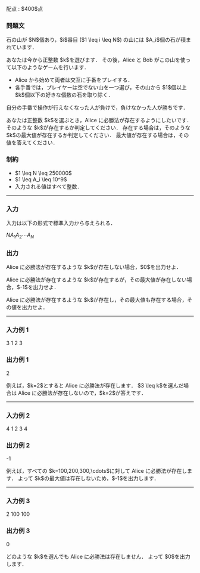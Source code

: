 
<div>

<span>

<span>

<p>
配点 : $400$点
</p>

<div>

<section>

### **問題文**

<p>
石の山が $N$個あり，$i$番目 ($1 \leq i \leq N$) の山には $A_i$個の石が積まれています．
</p>

<p>
あなたは今から正整数 $k$を選びます．
その後，Alice と Bob がこの山を使って以下のようなゲームを行います．
</p>

<ul>

<li>
Alice から始めて両者は交互に手番をプレイする．
</li>

<li>
各手番では，プレイヤーは空でない山を一つ選び，その山から $1$個以上 $k$個以下の好きな個数の石を取り除く．
</li>

</ul>

<p>
自分の手番で操作が行えなくなった人が負けで，負けなかった人が勝ちです．
</p>

<p>
あなたは正整数 $k$を選ぶとき，Alice に必勝法が存在するようにしたいです．
そのような $k$が存在するか判定してください．
存在する場合は，そのような $k$の最大値が存在するか判定してください．
最大値が存在する場合は，その値を答えてください．
</p>

</section>

</div>

<div>

<section>

### **制約**

<ul>

<li>
$1 \leq N \leq 250000$
</li>

<li>
$1 \leq A_i \leq 10^9$
</li>

<li>
入力される値はすべて整数．
</li>

</ul>

</section>

</div>

---

<div>

<div>

<section>

### **入力**

<p>
入力は以下の形式で標準入力から与えられる．
</p>

<div>

$N$$A_1$$A_2$$\cdots$$A_N$
</div>

</section>

</div>

<div>

<section>

### **出力**

<p>
Alice に必勝法が存在するような $k$が存在しない場合，$0$を出力せよ．
</p>

<p>
Alice に必勝法が存在するような $k$が存在するが，その最大値が存在しない場合，$-1$を出力せよ．
</p>

<p>
Alice に必勝法が存在するような $k$が存在し，その最大値も存在する場合，その値を出力せよ．
</p>

</section>

</div>

</div>

---

<div>

<section>

### **入力例 1**

<div>

3
1 2 3

</div>

</section>

</div>

<div>

<section>

### **出力例 1**

<div>

2

</div>

<p>
例えば，$k=2$とすると Alice に必勝法が存在します．
$3 \leq k$を選んだ場合は Alice に必勝法が存在しないので，$k=2$が答えです．
</p>

</section>

</div>

---

<div>

<section>

### **入力例 2**

<div>

4
1 2 3 4

</div>

</section>

</div>

<div>

<section>

### **出力例 2**

<div>

-1

</div>

<p>
例えば，すべての $k=100,200,300,\cdots$に対して Alice に必勝法が存在します．
よって $k$の最大値は存在しないため，$-1$を出力します．
</p>

</section>

</div>

---

<div>

<section>

### **入力例 3**

<div>

2
100 100

</div>

</section>

</div>

<div>

<section>

### **出力例 3**

<div>

0

</div>

<p>
どのような $k$を選んでも Alice に必勝法は存在しません．
よって $0$を出力します．
</p>

</section>

</div>

</span>

</span>

</div>

